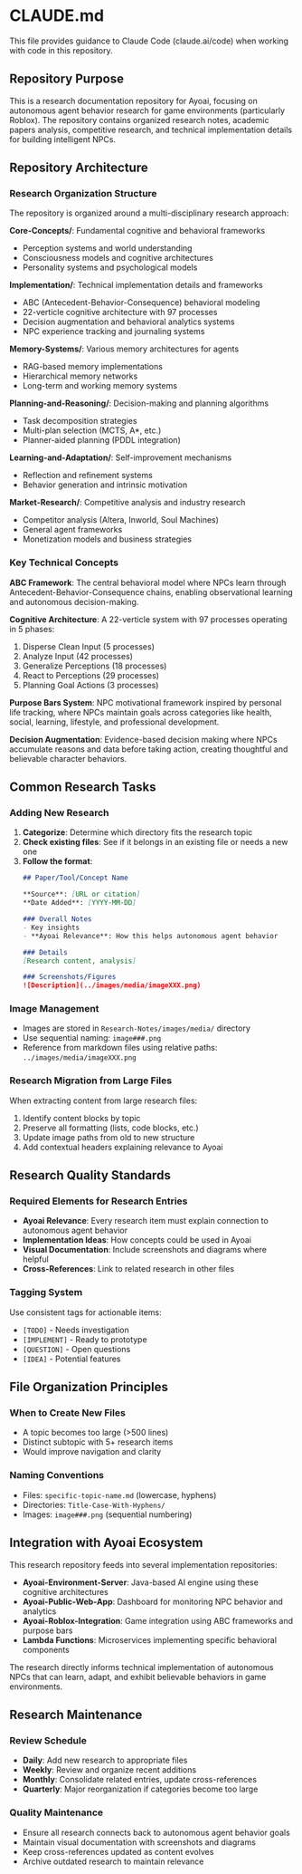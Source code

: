 # CLAUDE.md

This file provides guidance to Claude Code (claude.ai/code) when working with code in this repository.

## Repository Purpose

This is a research documentation repository for Ayoai, focusing on autonomous agent behavior research for game environments (particularly Roblox). The repository contains organized research notes, academic papers analysis, competitive research, and technical implementation details for building intelligent NPCs.

## Repository Architecture

### Research Organization Structure

The repository is organized around a multi-disciplinary research approach:

**Core-Concepts/**: Fundamental cognitive and behavioral frameworks
- Perception systems and world understanding
- Consciousness models and cognitive architectures  
- Personality systems and psychological models

**Implementation/**: Technical implementation details and frameworks
- ABC (Antecedent-Behavior-Consequence) behavioral modeling
- 22-verticle cognitive architecture with 97 processes
- Decision augmentation and behavioral analytics systems
- NPC experience tracking and journaling systems

**Memory-Systems/**: Various memory architectures for agents
- RAG-based memory implementations
- Hierarchical memory networks
- Long-term and working memory systems

**Planning-and-Reasoning/**: Decision-making and planning algorithms
- Task decomposition strategies
- Multi-plan selection (MCTS, A*, etc.)
- Planner-aided planning (PDDL integration)

**Learning-and-Adaptation/**: Self-improvement mechanisms
- Reflection and refinement systems
- Behavior generation and intrinsic motivation

**Market-Research/**: Competitive analysis and industry research
- Competitor analysis (Altera, Inworld, Soul Machines)
- General agent frameworks
- Monetization models and business strategies

### Key Technical Concepts

**ABC Framework**: The central behavioral model where NPCs learn through Antecedent-Behavior-Consequence chains, enabling observational learning and autonomous decision-making.

**Cognitive Architecture**: A 22-verticle system with 97 processes operating in 5 phases:
1. Disperse Clean Input (5 processes)
2. Analyze Input (42 processes) 
3. Generalize Perceptions (18 processes)
4. React to Perceptions (29 processes)
5. Planning Goal Actions (3 processes)

**Purpose Bars System**: NPC motivational framework inspired by personal life tracking, where NPCs maintain goals across categories like health, social, learning, lifestyle, and professional development.

**Decision Augmentation**: Evidence-based decision making where NPCs accumulate reasons and data before taking action, creating thoughtful and believable character behaviors.

## Common Research Tasks

### Adding New Research
1. **Categorize**: Determine which directory fits the research topic
2. **Check existing files**: See if it belongs in an existing file or needs a new one
3. **Follow the format**:
   ```markdown
   ## Paper/Tool/Concept Name
   
   **Source**: [URL or citation]
   **Date Added**: [YYYY-MM-DD]
   
   ### Overall Notes
   - Key insights
   - **Ayoai Relevance**: How this helps autonomous agent behavior
   
   ### Details
   [Research content, analysis]
   
   ### Screenshots/Figures
   ![Description](../images/media/imageXXX.png)
   ```

### Image Management
- Images are stored in `Research-Notes/images/media/` directory
- Use sequential naming: `image###.png`
- Reference from markdown files using relative paths: `../images/media/imageXXX.png`

### Research Migration from Large Files
When extracting content from large research files:
1. Identify content blocks by topic
2. Preserve all formatting (lists, code blocks, etc.)
3. Update image paths from old to new structure
4. Add contextual headers explaining relevance to Ayoai

## Research Quality Standards

### Required Elements for Research Entries
- **Ayoai Relevance**: Every research item must explain connection to autonomous agent behavior
- **Implementation Ideas**: How concepts could be used in Ayoai
- **Visual Documentation**: Include screenshots and diagrams where helpful
- **Cross-References**: Link to related research in other files

### Tagging System
Use consistent tags for actionable items:
- `[TODO]` - Needs investigation
- `[IMPLEMENT]` - Ready to prototype  
- `[QUESTION]` - Open questions
- `[IDEA]` - Potential features

## File Organization Principles

### When to Create New Files
- A topic becomes too large (>500 lines)
- Distinct subtopic with 5+ research items
- Would improve navigation and clarity

### Naming Conventions
- Files: `specific-topic-name.md` (lowercase, hyphens)
- Directories: `Title-Case-With-Hyphens/`
- Images: `image###.png` (sequential numbering)

## Integration with Ayoai Ecosystem

This research repository feeds into several implementation repositories:
- **Ayoai-Environment-Server**: Java-based AI engine using these cognitive architectures
- **Ayoai-Public-Web-App**: Dashboard for monitoring NPC behavior and analytics
- **Ayoai-Roblox-Integration**: Game integration using ABC frameworks and purpose bars
- **Lambda Functions**: Microservices implementing specific behavioral components

The research directly informs technical implementation of autonomous NPCs that can learn, adapt, and exhibit believable behaviors in game environments.

## Research Maintenance

### Review Schedule
- **Daily**: Add new research to appropriate files
- **Weekly**: Review and organize recent additions  
- **Monthly**: Consolidate related entries, update cross-references
- **Quarterly**: Major reorganization if categories become too large

### Quality Maintenance
- Ensure all research connects back to autonomous agent behavior goals
- Maintain visual documentation with screenshots and diagrams
- Keep cross-references updated as content evolves
- Archive outdated research to maintain relevance